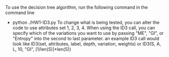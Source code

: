 To use the decision tree algorithm, run the following command in the command line
 - python ./HW1-ID3.py
To change what is being tested, you can alter the code to use attributes set 1, 2, 3, 4.
When using the ID3 call, you can specify which of the variations you want to use by passing "ME", "GI", or "Entropy" into the second to last parameter.
an example ID3 call would look like ID3(set, attributes, label, depth, variation, weights) or ID3(S, A, L, 10, "GI", [1/len(S)]*len(S))